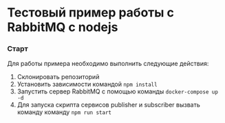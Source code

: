 # Тестовый пример работы с RabbitMQ с nodejs

### Старт

Для работы примера необходимо выполнить следующие действия:

1. Склонировать репозиторий
2. Установить зависимости командой `npm install`
3. Запустить сервер RabbitMQ с помощью команды `docker-compose up -d`
4. Для запуска скрипта сервисов publisher и subscriber вызвать команду команду `npm run start`

